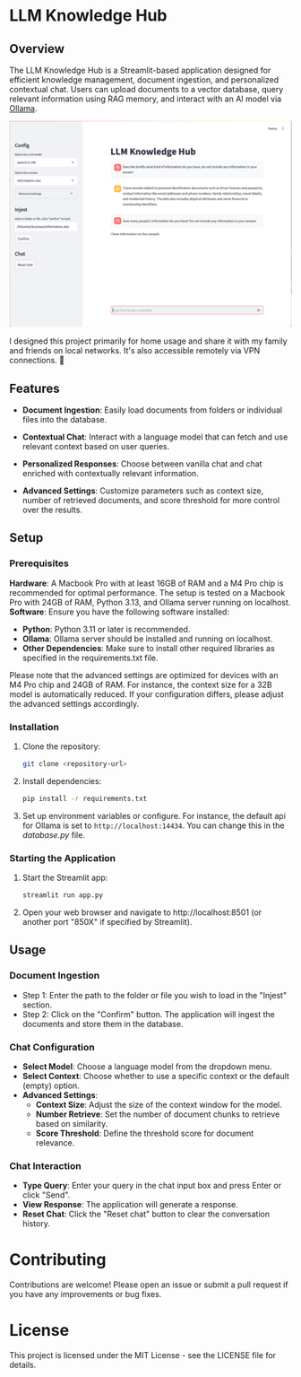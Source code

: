 # LLM Knowledge Hub
## Overview
The LLM Knowledge Hub is a Streamlit-based application designed for efficient knowledge management, document ingestion, and personalized contextual chat. Users can upload documents to a vector database, query relevant information using RAG memory, and interact with an AI model via [Ollama](https://ollama.com).

![The Application](readme/app.png)

I designed this project primarily for home usage and share it with my family and friends on local networks. It's also accessible remotely via VPN connections. 🚀

## Features

- **Document Ingestion**: Easily load documents from folders or individual files into the database.

- **Contextual Chat**: Interact with a language model that can fetch and use relevant context based on user queries.

- **Personalized Responses**: Choose between vanilla chat and chat enriched with contextually relevant information.

- **Advanced Settings**: Customize parameters such as context size, number of retrieved documents, and score threshold for more control over the results.

## Setup
### Prerequisites
**Hardware**: A Macbook Pro with at least 16GB of RAM and a M4 Pro chip is recommended for optimal performance. The setup is tested on a Macbook Pro with 24GB of RAM, Python 3.13, and Ollama server running on localhost.
**Software**: Ensure you have the following software installed:
- **Python**: Python 3.11 or later is recommended.
- **Ollama**: Ollama server should be installed and running on localhost.
- **Other Dependencies**: Make sure to install other required libraries as specified in the requirements.txt file.

Please note that the advanced settings are optimized for devices with an M4 Pro chip and 24GB of RAM. For instance, the context size for a 32B model is automatically reduced. If your configuration differs, please adjust the advanced settings accordingly.

### Installation
1. Clone the repository:
   ```bash
   git clone <repository-url>
   ```
2. Install dependencies:
   ```bash
   pip install -r requirements.txt
   ```

3. Set up environment variables or configure. For instance, the default api for Ollama is set to `http://localhost:14434`. You can change this in the *database.py* file.


### Starting the Application
1. Start the Streamlit app:
   ```bash
   streamlit run app.py
   ```

2. Open your web browser and navigate to http://localhost:8501 (or another port "850X" if specified by Streamlit).

## Usage
### Document Ingestion
- Step 1: Enter the path to the folder or file you wish to load in the "Injest" section.
- Step 2: Click on the "Confirm" button. The application will ingest the documents and store them in the database.
### Chat Configuration
-  **Select Model**: Choose a language model from the dropdown menu.
-  **Select Context**: Choose whether to use a specific context or the default (empty) option.
-  **Advanced Settings**:
   - **Context Size**: Adjust the size of the context window for the model.
   - **Number Retrieve**: Set the number of document chunks to retrieve based on similarity.
   - **Score Threshold**: Define the threshold score for document relevance.
### Chat Interaction
-  **Type Query**: Enter your query in the chat input box and press Enter or click "Send".
-  **View Response**: The application will generate a response.
-  **Reset Chat**: Click the "Reset chat" button to clear the conversation history.
# Contributing
Contributions are welcome! Please open an issue or submit a pull request if you have any improvements or bug fixes.

# License
This project is licensed under the MIT License - see the LICENSE file for details.
